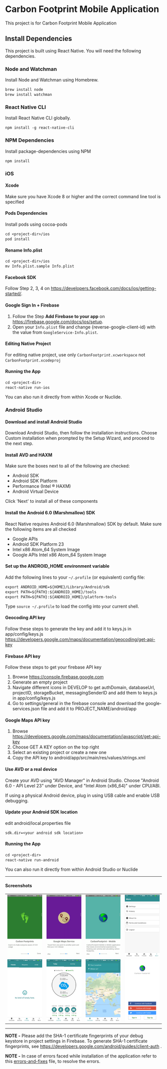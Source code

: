 # Carbon Footprint Mobile Application

This project is for Carbon Footprint Mobile Application

## Install Dependencies

This project is built using React Native. You will need the following dependencies.

### Node and Watchman

Install Node and Watchman using Homebrew.

```
brew install node
brew install watchman
```

### React Native CLI

Install React Native CLI globally.

```
npm install -g react-native-cli
```

### NPM Dependencies

Install package-dependencies using NPM

```
npm install
```

### iOS

#### Xcode

Make sure you have Xcode 8 or higher and the correct command line tool is specified

#### Pods Dependencies

Install pods using cocoa-pods

```
cd <project-dir>/ios
pod install
```

#### Rename Info.plist

```
cd <project-dir>/ios
mv Info.plist.sample Info.plist
```

#### Facebook SDK

Follow Step 2, 3, 4 on https://developers.facebook.com/docs/ios/getting-started/.

#### Google Sign In + Firebase

1.  Follow the Step **Add Firebase to your app** on https://firebase.google.com/docs/ios/setup.
2.  Open your `Info.plist` file and change {reverse-google-client-id} with the value from `GoogleService-Info.plist`.

#### Editing Native Project

For editing native project, use only `CarbonFootprint.xcworkspace` not `CarbonFootprint.xcodeproj`

#### Running the App

```
cd <project-dir>
react-native run-ios
```

You can also run it directly from within Xcode or Nuclide.

### Android Studio

#### Download and install Android Studio

Download Android Studio, then follow the installation instructions. Choose Custom installation when prompted by the Setup Wizard, and proceed to the next step.

#### Install AVD and HAXM

Make sure the boxes next to all of the following are checked:

* Android SDK
* Android SDK Platform
* Performance (Intel ® HAXM)
* Android Virtual Device

Click 'Next' to install all of these components

#### Install the Android 6.0 (Marshmallow) SDK

React Native requires Android 6.0 (Marshmallow) SDK by default. Make sure the following items are all checked

* Google APIs
* Android SDK Platform 23
* Intel x86 Atom_64 System Image
* Google APIs Intel x86 Atom_64 System Image

#### Set up the ANDROID_HOME environment variable

Add the following lines to your `~/.profile` (or equivalent) config file:

```
export ANDROID_HOME=${HOME}/Library/Android/sdk
export PATH=${PATH}:${ANDROID_HOME}/tools
export PATH=${PATH}:${ANDROID_HOME}/platform-tools
```

Type `source ~/.profile` to load the config into your current shell.

#### Geocoding API key

Follow these steps to generate the key and add it to keys.js in app/config/keys.js https://developers.google.com/maps/documentation/geocoding/get-api-key

#### Firebase API key

Follow these steps to get your firebase API key

1.  Browse https://console.firebase.google.com
2.  Generate an empty project
3.  Navigate different icons in DEVELOP to get authDomain, databaseUrl, projectID, storageBucket, messagingSenderID and add them to keys.js in app/config/keys.js
4.  Go to settings/general in the firebase console and download the google-services.json file and add it to PROJECT_NAME/android/app

#### Google Maps API key

1.  Browse https://developers.google.com/maps/documentation/javascript/get-api-key
2.  Choose GET A KEY option on the top right
3.  Select an existing project or create a new one
4.  Copy the API key to android/app/src/main/res/values/strings.xml

#### Use AVD or a real device

Create your AVD using "AVD Manager" in Android Studio. Choose "Android 6.0 - API Level 23" under Device, and "Intel Atom (x86_64)" under CPU/ABI.

If using a physical Android device, plug in using USB cable and enable USB debugging.

#### Update your Android SDK location

edit android/local.properties file

```
sdk.dir=<your android sdk location>
```

#### Running the App

```
cd <project-dir>
react-native run-android
```

You can also run it directly from within Android Studio or Nuclide

----

#### Screenshots

<table>
    <tr>
     <td><kbd><img src="./doc/Screenshots/Screenshot_2018-10-04-23-30-19-364_com.mi.android.globalFileexplorer.png"></kbd></td>
     <td><kbd><img src="./doc/Screenshots/Screenshot_2018-10-04-23-30-08-966_com.mi.android.globalFileexplorer.png"></kbd></td>
     <td><kbd><img src="./doc/Screenshots/Screenshot_2018-10-04-23-29-29-107_com.mi.android.globalFileexplorer.png"></kbd></td>
     <td><kbd><img src="./doc/Screenshots/Screenshot_2018-10-02-15-39-00-978_com.carbonfootprint.png"></kbd></td>
     <tr> 
      <td><kbd><img src="./doc/Screenshots/Screenshot_2018-10-02-15-38-35-923_com.carbonfootprint.png"></kbd></td>
      <td><kbd><img src="./doc/Screenshots/Screenshot_2018-10-02-15-38-22-235_com.carbonfootprint.png"></kbd></td>
      <td><kbd><img src="./doc/Screenshots/Screenshot_2018-09-25-23-42-05-012_com.carbonfootprint.png"></kbd></td>
      <td><kbd><img src="./doc/Screenshots/Screenshot_2018-09-18-23-55-32-571_com.carbonfootprint.png"></kbd></td>
    </tr>
  </table>

----

**NOTE -** Please add the SHA-1 certificate fingerprints of your debug keystore in project settings in Firebase. To generate SHA-1 certificate fingerprints, see https://developers.google.com/android/guides/client-auth .

**NOTE -** In case of errors faced while installation of the application refer to this [errors-and-fixes](errors-and-fixes.md) file, to resolve the errors.
